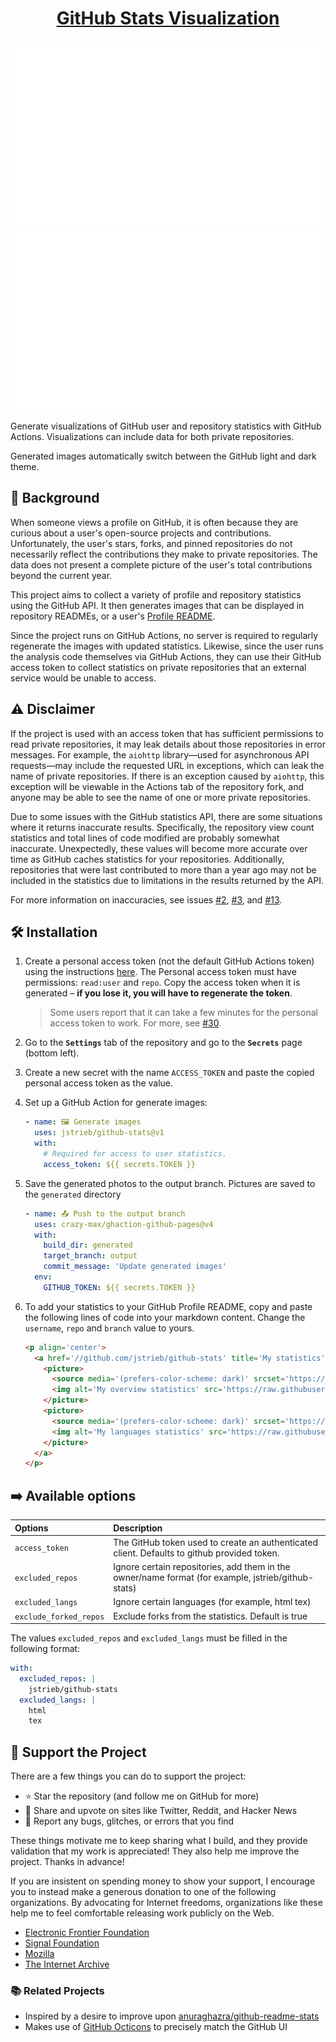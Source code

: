 <h1 align='center'>
   <a href='//github.com/jstrieb/github-stats'>GitHub Stats Visualization</a>
</h1>

<p align='center'>
   <a href='//github.com/jstrieb/github-stats' title='User statistics'>
      <picture>
        <source media='(prefers-color-scheme: dark)' srcset='https://github.com/jstrieb/github-stats/blob/master/generated/overview.svg#gh-dark-mode-only'>
        <img alt='User overview statistics' src='https://github.com/jstrieb/github-stats/blob/master/generated/overview.svg#gh-light-mode-only'>
      </picture>
      <picture>
        <source media='(prefers-color-scheme: dark)' srcset='https://github.com/jstrieb/github-stats/blob/master/generated/languages.svg#gh-dark-mode-only'>
        <img alt='User languages statistics' src='https://github.com/jstrieb/github-stats/blob/master/generated/languages.svg#gh-light-mode-only'>
      </picture>
   </a>
</p>

Generate visualizations of GitHub user and repository statistics with GitHub
Actions. Visualizations can include data for both private repositories.

Generated images automatically switch between the GitHub light and dark theme.

## 🌱 Background

When someone views a profile on GitHub, it is often because they are curious
about a user's open-source projects and contributions. Unfortunately, the user's
stars, forks, and pinned repositories do not necessarily reflect the
contributions they make to private repositories. The data does not present a
complete picture of the user's total contributions beyond the current year.

This project aims to collect a variety of profile and repository statistics
using the GitHub API. It then generates images that can be displayed in
repository READMEs, or a user's [Profile README].

Since the project runs on GitHub Actions, no server is required to regularly
regenerate the images with updated statistics. Likewise, since the user runs the
analysis code themselves via GitHub Actions, they can use their GitHub access
token to collect statistics on private repositories that an external service
would be unable to access.

## ⚠️ Disclaimer

If the project is used with an access token that has sufficient permissions to
read private repositories, it may leak details about those repositories in error
messages. For example, the `aiohttp` library—used for asynchronous API
requests—may include the requested URL in exceptions, which can leak the name of
private repositories. If there is an exception caused by `aiohttp`, this
exception will be viewable in the Actions tab of the repository fork, and anyone
may be able to see the name of one or more private repositories.

Due to some issues with the GitHub statistics API, there are some situations
where it returns inaccurate results. Specifically, the repository view count
statistics and total lines of code modified are probably somewhat inaccurate.
Unexpectedly, these values will become more accurate over time as GitHub caches
statistics for your repositories. Additionally, repositories that were last
contributed to more than a year ago may not be included in the statistics due to
limitations in the results returned by the API.

For more information on inaccuracies, see issues [#2], [#3], and [#13].

## 🛠️ Installation

1. Create a personal access token (not the default GitHub Actions token) using
   the instructions [here][access-token]. The Personal access token must have
   permissions: `read:user` and `repo`. Copy the access token when it is
   generated – **if you lose it, you will have to regenerate the token**.

   > Some users report that it can take a few minutes for the personal access
   > token to work. For more, see [#30].

2. Go to the **`Settings`** tab of the repository and go to the **`Secrets`**
   page (bottom left).

3. Create a new secret with the name `ACCESS_TOKEN` and paste the copied
   personal access token as the value.

4. Set up a GitHub Action for generate images:

   ```yml
   - name: 🖼 Generate images
     uses: jstrieb/github-stats@v1
     with:
       # Required for access to user statistics.
       access_token: ${{ secrets.TOKEN }}
   ```

5. Save the generated photos to the output branch. Pictures are saved to the `generated` directory

   ```yml
   - name: 📤 Push to the output branch
     uses: crazy-max/ghaction-github-pages@v4
     with:
       build_dir: generated
       target_branch: output
       commit_message: 'Update generated images'
     env:
       GITHUB_TOKEN: ${{ secrets.TOKEN }}
   ```

6. To add your statistics to your GitHub Profile README, copy and paste the
   following lines of code into your markdown content. Change the `username`, `repo` and `branch`
   value to yours.

   ```html
   <p align='center'>
     <a href='//github.com/jstrieb/github-stats' title='My statistics'>
       <picture>
         <source media='(prefers-color-scheme: dark)' srcset='https://raw.githubusercontent.com/username/repo/branch/overview.svg#gh-dark-mode-only'/>
         <img alt='My overview statistics' src='https://raw.githubusercontent.com/username/repo/branch/overview.svg#gh-light-mode-only'/>
       </picture>
       <picture>
         <source media='(prefers-color-scheme: dark)' srcset='https://raw.githubusercontent.com/username/repo/branch/languages.svg#gh-dark-mode-only'/>
         <img alt='My languages statistics' src='https://raw.githubusercontent.com/username/repo/branch/languages.svg#gh-light-mode-only'/>
       </picture>
     </a>
   </p>
   ```

## ➡️ Available options

| Options                | Description                                                                                        |
| :--------------------- | :------------------------------------------------------------------------------------------------- |
| `access_token`         | The GitHub token used to create an authenticated client. Defaults to github provided token.        |
| `excluded_repos`       | Ignore certain repositories, add them in the owner/name format (for example, jstrieb/github-stats) |
| `excluded_langs`       | Ignore certain languages (for example, html tex)                                                   |
| `exclude_forked_repos` | Exclude forks from the statistics. Default is true                                                 |

The values `excluded_repos` and `excluded_langs` must be filled in the following format:

```yml
with:
  excluded_repos: |
    jstrieb/github-stats
  excluded_langs: |
    html
    tex
```

## 🤝 Support the Project

There are a few things you can do to support the project:

- ⭐️ Star the repository (and follow me on GitHub for more)
- 📣 Share and upvote on sites like Twitter, Reddit, and Hacker News
- 🐞 Report any bugs, glitches, or errors that you find

These things motivate me to keep sharing what I build, and they provide
validation that my work is appreciated! They also help me improve the project.
Thanks in advance!

If you are insistent on spending money to show your support, I encourage you to
instead make a generous donation to one of the following organizations. By
advocating for Internet freedoms, organizations like these help me to feel
comfortable releasing work publicly on the Web.

- [Electronic Frontier Foundation](//supporters.eff.org/donate)
- [Signal Foundation](//signal.org/donate)
- [Mozilla](//donate.mozilla.org/en-US)
- [The Internet Archive](//archive.org/donate)

### 📚 Related Projects

- Inspired by a desire to improve upon
  [anuraghazra/github-readme-stats](//github.com/anuraghazra/github-readme-stats)
- Makes use of [GitHub Octicons](//primer.style/octicons) to precisely
  match the GitHub UI

[Profile README]: //docs.github.com/en/github/setting-up-and-managing-your-github-profile/managing-your-profile-readme
[access-token]: //docs.github.com/en/github/authenticating-to-github/creating-a-personal-access-token
[#2]: //github.com/jstrieb/github-stats/issues/2
[#3]: //github.com/jstrieb/github-stats/issues/3
[#13]: //github.com/jstrieb/github-stats/issues/13
[#30]: //github.com/jstrieb/github-stats/issues/30

